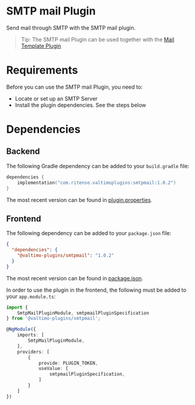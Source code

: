 # SMTP mail Plugin

Send mail through SMTP with the SMTP mail plugin.

> Tip: The SMTP mail Plugin can be used together with the [Mail Template Plugin](../freemarker/README.md)

# Requirements

Before you can use the SMTP mail Plugin, you need to:

- Locate or set up an SMTP Server
- Install the plugin dependencies. See the steps below

# Dependencies

## Backend

The following Gradle dependency can be added to your `build.gradle` file:

```kotlin
dependencies {
    implementation("com.ritense.valtimoplugins:smtpmail:1.0.2")
}
```

The most recent version can be found in [plugin.properties](plugin.properties).

## Frontend

The following dependency can be added to your `package.json` file:

```json
{
  "dependencies": {
    "@valtimo-plugins/smtpmail": "1.0.2"
  }
}
```

The most recent version can be found in [package.json](../../frontend/projects/valtimo-plugins/smtpmail/package.json).

In order to use the plugin in the frontend, the following must be added to your `app.module.ts`:

```typescript
import {
    SmtpMailPluginModule, smtpmailPluginSpecification
} from '@valtimo-plugins/smtpmail';

@NgModule({
    imports: [
        SmtpMailPluginModule,
    ],
    providers: [
        {
            provide: PLUGIN_TOKEN,
            useValue: [
                smtpmailPluginSpecification,
            ]
        }
    ]
})
```
